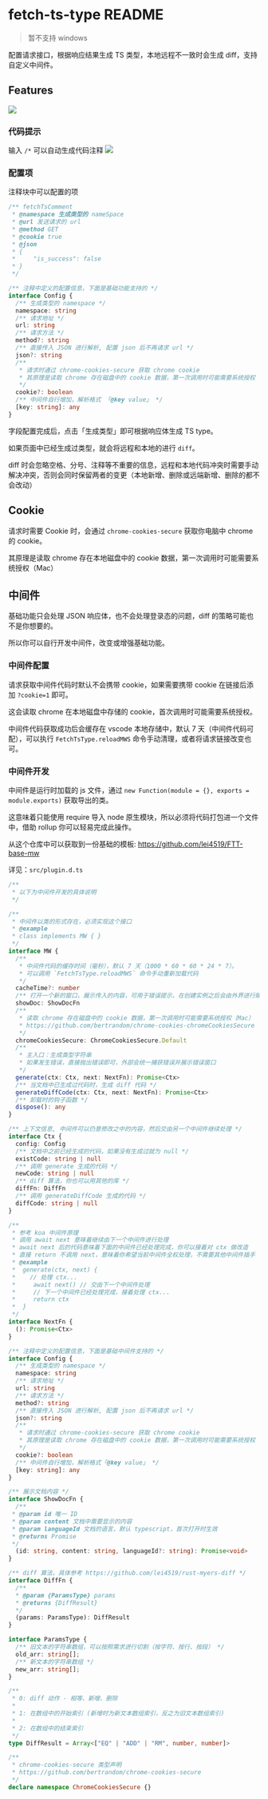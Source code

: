 # fetch-ts-type README

> 暂不支持 windows

配置请求接口，根据响应结果生成 TS 类型，本地远程不一致时会生成 diff，支持自定义中间件。

## Features
![](fetch.gif)

### 代码提示
输入 `/*` 可以自动生成代码注释
![](https://gitee.com/lei451927/picture/raw/master/images/20211123202057.png)

### 配置项

注释块中可以配置的项

```ts
/** fetchTsComment
 * @namespace 生成类型的 nameSpace
 * @url 发送请求的 url
 * @method GET
 * @cookie true
 * @json
 * {
 *     "is_success": false
 * }
 */

/** 注释中定义的配置信息，下面是基础功能支持的 */
interface Config {
  /** 生成类型的 namespace */
  namespace: string
  /** 请求地址 */
  url: string
  /** 请求方法 */
  method?: string
  /** 直接传入 JSON 进行解析, 配置 json 后不再请求 url */
  json?: string
  /**
   * 请求时通过 chrome-cookies-secure 获取 chrome cookie
   * 其原理是读取 chrome 存在磁盘中的 cookie 数据，第一次调用时可能需要系统授权（Mac）
   */
  cookie?: boolean
  /** 中间件自行增加，解析格式 「@key value」 */
  [key: string]: any
}
```

字段配置完成后，点击「生成类型」即可根据响应体生成 TS type。

如果页面中已经生成过类型，就会将远程和本地的进行 `diff`。

diff 时会忽略空格、分号、注释等不重要的信息，远程和本地代码冲突时需要手动解决冲突，否则会同时保留两者的变更（本地新增、删除或远端新增、删除的都不会改动）

## Cookie

请求时需要 Cookie 时，会通过 `chrome-cookies-secure` 获取你电脑中 chrome 的 cookie。

其原理是读取 chrome 存在本地磁盘中的 cookie 数据，第一次调用时可能需要系统授权（Mac）

## 中间件

基础功能只会处理 JSON 响应体，也不会处理登录态的问题，diff 的策略可能也不是你想要的。

所以你可以自行开发中间件，改变或增强基础功能。

### 中间件配置

请求获取中间件代码时默认不会携带 cookie，如果需要携带 cookie 在链接后添加 `?cookie=1` 即可。

这会读取 chrome 在本地磁盘中存储的 cookie，首次调用时可能需要系统授权。

中间件代码获取成功后会缓存在 vscode 本地存储中，默认 7 天（中间件代码可配），可以执行 `FetchTsType.reloadMWS` 命令手动清理，或者将请求链接改变也可。

### 中间件开发

中间件是运行时加载的 js 文件，通过 `new Function(module = {}, exports = module.exports)` 获取导出的类。

这意味着只能使用 require 导入 node 原生模块，所以必须将代码打包进一个文件中，借助 rollup 你可以轻易完成此操作。

从这个仓库中可以获取到一份基础的模板: https://github.com/lei4519/FTT-base-mw

详见：`src/plugin.d.ts`
```ts
/**
 * 以下为中间件开发的具体说明
 */

/**
 * 中间件以类的形式存在，必须实现这个接口
 * @example
 * class implements MW { }
 */
interface MW {
  /**
   * 中间件代码的缓存时间（毫秒），默认 7 天（1000 * 60 * 60 * 24 * 7）。
   * 可以调用 `FetchTsType.reloadMWS` 命令手动重新加载代码
   */
  cacheTime?: number
  /** 打开一个新的窗口，展示传入的内容，可用于错误提示，在创建实例之后会由外界进行赋值 */
  showDoc: ShowDocFn
  /**
   * 读取 chrome 存在磁盘中的 cookie 数据，第一次调用时可能需要系统授权（Mac）
   * https://github.com/bertrandom/chrome-cookies-chromeCookiesSecure
   */
  chromeCookiesSecure: ChromeCookiesSecure.Default
  /**
   * 主入口：生成类型字符串
   * 如果发生错误，直接抛出错误即可，外部会统一捕获错误并展示错误窗口
   */
  generate(ctx: Ctx, next: NextFn): Promise<Ctx>
  /** 当文档中已生成过代码时，生成 diff 代码 */
  generateDiffCode(ctx: Ctx, next: NextFn): Promise<Ctx>
  /** 卸载时的钩子函数 */
  dispose(): any
}

/** 上下文信息, 中间件可以仍意修改之中的内容，然后交由另一个中间件继续处理 */
interface Ctx {
  config: Config
  /** 文档中之前已经生成的代码，如果没有生成过就为 null */
  existCode: string | null
  /** 调用 generate 生成的代码 */
  newCode: string | null
  /** diff 算法，你也可以用其他的库 */
  diffFn: DiffFn
  /** 调用 generateDiffCode 生成的代码 */
  diffCode: string | null
}

/**
 * 参考 koa 中间件原理
 * 调用 await next 意味着继续由下一个中间件进行处理
 * await next 后的代码意味着下面的中间件已经处理完成，你可以接着对 ctx 做改造
 * 直接 return 不调用 next，意味着你希望当前中间件全权处理，不需要其他中间件插手
 * @example
 *  generate(ctx, next) {
 *    // 处理 ctx...
 *     await next() // 交由下一个中间件处理
 *     // 下一个中间件已经处理完成，接着处理 ctx...
 *     return ctx
 *  }
 */
interface NextFn {
  (): Promise<Ctx>
}

/** 注释中定义的配置信息，下面是基础中间件支持的 */
interface Config {
  /** 生成类型的 namespace */
  namespace: string
  /** 请求地址 */
  url: string
  /** 请求方法 */
  method?: string
  /** 直接传入 JSON 进行解析, 配置 json 后不再请求 url */
  json?: string
  /**
   * 请求时通过 chrome-cookies-secure 获取 chrome cookie
   * 其原理是读取 chrome 存在磁盘中的 cookie 数据，第一次调用时可能需要系统授权（Mac）
   */
  cookie?: boolean
  /** 中间件自行增加，解析格式「@key value」 */
  [key: string]: any
}

/** 展示文档内容 */
interface ShowDocFn {
  /**
 * @param id 唯一 ID
 * @param content 文档中需要显示的内容
 * @param languageId 文档的语言，默认 typescript，首次打开时生效
 * @returns Promise
 */
  (id: string, content: string, languageId?: string): Promise<void>
}

/** diff 算法，具体参考 https://github.com/lei4519/rust-myers-diff */
interface DiffFn {
  /**
  * @param {ParamsType} params
  * @returns {DiffResult}
  */
  (params: ParamsType): DiffResult
}

interface ParamsType {
  /** 旧文本的字符串数组，可以按照需求进行切割（按字符、按行、按段） */
  old_arr: string[];
  /** 新文本的字符串数组 */
  new_arr: string[];
}

/**
 * 0: diff 动作 - 相等、新增、删除
 *
 * 1: 在数组中的开始索引 (新增时为新文本数组索引，反之为旧文本数组索引)
 *
 * 2: 在数组中的结束索引
 */
type DiffResult = Array<["EQ" | "ADD" | "RM", number, number]>

/**
 * chrome-cookies-secure 类型声明
 * https://github.com/bertrandom/chrome-cookies-secure
 */
declare namespace ChromeCookiesSecure {}
```
